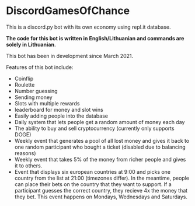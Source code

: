 # DiscordGamesOfChance

This is a discord.py bot with its own economy using repl.it database.

**The code for this bot is written in English/Lithuanian and commands are solely in Lithuanian.**

This bot has been in development since March 2021.

Features of this bot include: 

* Coinflip 
* Roulette
* Number guessing
* Sending money
* Slots with multiple rewards
* leaderboard for money and slot wins
* Easily adding people into the database
* Daily system that lets people get a random amount of money each day
* The ability to buy and sell cryptocurrency (currently only supports DOGE)
* Weekly event that generates a pool of all lost money and gives it back to one random participant who bought a ticket (disabled due to balancing reasons)
* Weekly event that takes 5% of the money from richer people and gives it to others.
* Event that displays six european countries at 9:00 and picks one country from the list at 21:00 (timezones differ). 
In the meantime, people can place their bets on the country that they want to support.
If a participant guesses the correct country, they recieve 4x the money that they bet. This event happens on Mondays, Wednesdays and Saturdays.
